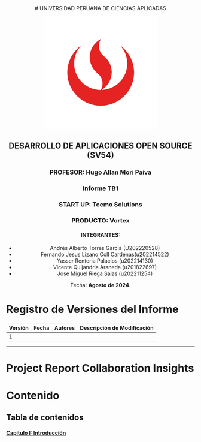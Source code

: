 <div align="center">
# UNIVERSIDAD PERUANA DE CIENCIAS APLICADAS 

![icon-upc](assents/UPC_logo_transparente.png)

## DESARROLLO DE APLICACIONES OPEN SOURCE (SV54)
### PROFESOR: Hugo Allan Mori Paiva
### Informe TB1
### START UP: Teemo Solutions
### PRODUCTO: Vortex

#### INTEGRANTES:
- Andrés Alberto Torres García (U202220528)
- Fernando Jesus Lizano Coll Cardenas(u202214522)
- Yasser Renteria Palacios (u202214130)
- Vicente Quijandria Araneda (u201822697)
- Jose Miguel Riega Salas (u202211254)

Fecha: **Agosto de 2024**.
</div>

# Registro de Versiones del Informe
| Versión | Fecha      | Autores            | Descripción de Modificación |
|---------|------------|--------------------|----------------------------------------------------------------------------------|
|1|||

- - -

# Project Report Collaboration Insights

# Contenido
## Tabla de contenidos
#### [Capítulo I: Introducción](/chapter01.md)
